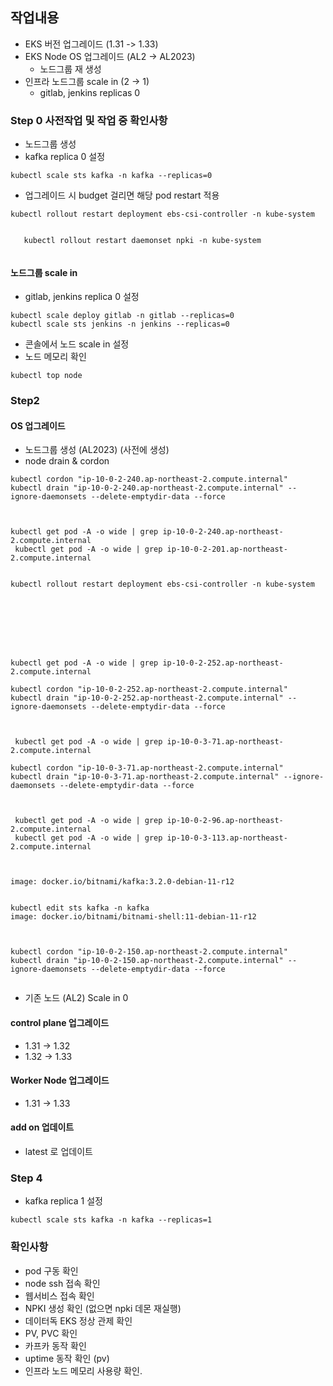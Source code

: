
## 작업내용
- EKS 버전 업그레이드 (1.31 -> 1.33)
- EKS Node OS 업그레이드 (AL2 -> AL2023)
	- 노드그룹 재 생성
- 인프라 노드그룹 scale in (2 -> 1)
	- gitlab, jenkins replicas 0

### Step 0 사전작업 및 작업 중 확인사항
- 노드그룹 생성
- kafka replica 0 설정
~~~
kubectl scale sts kafka -n kafka --replicas=0
~~~
- 업그레이드 시 budget 걸리면 해당 pod restart 적용
~~~
kubectl rollout restart deployment ebs-csi-controller -n kube-system


   kubectl rollout restart daemonset npki -n kube-system
 
~~~


#### 노드그룹 scale in
- gitlab, jenkins replica 0 설정
~~~
kubectl scale deploy gitlab -n gitlab --replicas=0
kubectl scale sts jenkins -n jenkins --replicas=0
~~~
- 콘솔에서 노드 scale in 설정
- 노드 메모리 확인
~~~
kubectl top node
~~~


### Step2
#### OS 업그레이드
- 노드그룹 생성 (AL2023) (사전에 생성)
- node drain & cordon
~~~
kubectl cordon "ip-10-0-2-240.ap-northeast-2.compute.internal"
kubectl drain "ip-10-0-2-240.ap-northeast-2.compute.internal" --ignore-daemonsets --delete-emptydir-data --force



kubectl get pod -A -o wide | grep ip-10-0-2-240.ap-northeast-2.compute.internal
 kubectl get pod -A -o wide | grep ip-10-0-2-201.ap-northeast-2.compute.internal


kubectl rollout restart deployment ebs-csi-controller -n kube-system








kubectl get pod -A -o wide | grep ip-10-0-2-252.ap-northeast-2.compute.internal

kubectl cordon "ip-10-0-2-252.ap-northeast-2.compute.internal"
kubectl drain "ip-10-0-2-252.ap-northeast-2.compute.internal" --ignore-daemonsets --delete-emptydir-data --force



 kubectl get pod -A -o wide | grep ip-10-0-3-71.ap-northeast-2.compute.internal

kubectl cordon "ip-10-0-3-71.ap-northeast-2.compute.internal"
kubectl drain "ip-10-0-3-71.ap-northeast-2.compute.internal" --ignore-daemonsets --delete-emptydir-data --force



 kubectl get pod -A -o wide | grep ip-10-0-2-96.ap-northeast-2.compute.internal
 kubectl get pod -A -o wide | grep ip-10-0-3-113.ap-northeast-2.compute.internal



image: docker.io/bitnami/kafka:3.2.0-debian-11-r12


kubectl edit sts kafka -n kafka
image: docker.io/bitnami/bitnami-shell:11-debian-11-r12



kubectl cordon "ip-10-0-2-150.ap-northeast-2.compute.internal"
kubectl drain "ip-10-0-2-150.ap-northeast-2.compute.internal" --ignore-daemonsets --delete-emptydir-data --force


~~~
- 기존 노드 (AL2) Scale in 0


#### control plane 업그레이드
- 1.31 ->  1.32
- 1.32 -> 1.33

#### Worker Node 업그레이드
- 1.31 -> 1.33

#### add on 업데이트
- latest 로 업데이트

### Step 4
- kafka replica 1 설정
~~~
kubectl scale sts kafka -n kafka --replicas=1
~~~


### 확인사항

- pod 구동 확인
- node ssh 접속 확인
- 웹서비스 접속 확인
- NPKI 생성 확인 (없으면 npki 데몬 재실행)
- 데이터독 EKS 정상 관제 확인
- PV, PVC 확인
- 카프카 동작 확인
- uptime 동작 확인 (pv)
- 인프라 노드 메모리 사용량 확인.


